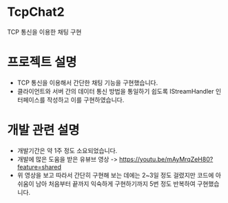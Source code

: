 # TcpChat2
TCP 통신을 이용한 채팅 구현

# 프로젝트 설명
- TCP 통신을 이용해서 간단한 채팅 기능을 구현했습니다.
- 클라이언트와 서버 간의 데이터 통신 방법을 통일하기 쉽도록 IStreamHandler 인터페이스를 작성하고 이를 구현하였습니다.

# 개발 관련 설명
- 개발기간은 약 1주 정도 소요되었습니다.
- 개발에 많은 도움을 받은 유뷰브 영상 -> https://youtu.be/mAyMrqZeH80?feature=shared
- 위 영상을 보고 따라서 간단히 구현해 보는 데에는 2~3일 정도 걸렸지만 코드에 아쉬움이 남아 처음부터 끝까지 익숙하게 구현하기까지 5번 정도 반복하여 구현했습니다.